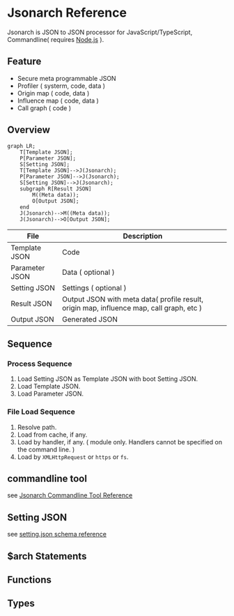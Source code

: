 # Jsonarch Reference

Jsonarch is JSON to JSON processor for JavaScript/TypeScript, Commandline( requires [Node.js](https://nodejs.org/) ).

## Feature

- Secure meta programmable JSON
- Profiler ( systerm, code, data )
- Origin map ( code, data )
- Influence map ( code, data )
- Call graph ( code )

## Overview

```mermaid
graph LR;
    T[Template JSON];
    P[Parameter JSON];
    S[Setting JSON];
    T[Template JSON]-->J(Jsonarch);
    P[Parameter JSON]-->J(Jsonarch);
    S[Setting JSON]-->J(Jsonarch);
    subgraph R[Result JSON]
        M((Meta data));
        O[Output JSON];
    end
    J(Jsonarch)-->M((Meta data));
    J(Jsonarch)-->O[Output JSON];
```

|File|Description|
|---|---|
|Template JSON|Code|
|Parameter JSON|Data ( optional )|
|Setting JSON|Settings ( optional )|
|Result JSON|Output JSON with meta data( profile result, origin map, influence map, call graph, etc )|
|Output JSON|Generated JSON|

## Sequence

### Process Sequence

1. Load Setting JSON as Template JSON with boot Setting JSON.
2. Load Template JSON.
3. Load Parameter JSON.

### File Load Sequence

1. Resolve path.
2. Load from cache, if any.
3. Load by handler, if any. ( module only. Handlers cannot be specified on the command line. )
4. Load by `XMLHttpRequest` or `https` or `fs`.

## commandline tool

see [Jsonarch Commandline Tool Reference](./commandline.md)

## Setting JSON

see [setting.json schema reference](./reference.md#setting.json)

## $arch Statements

## Functions

## Types
